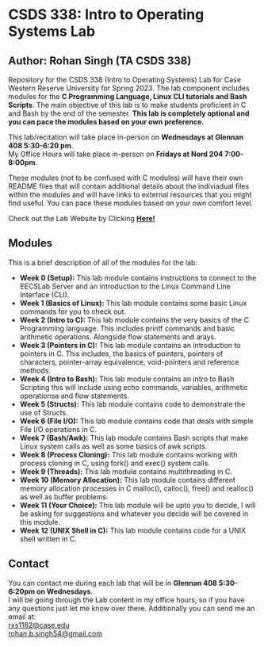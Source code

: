 # CSDS 338: Intro to Operating Systems Lab
## Author: Rohan Singh (TA CSDS 338)   

Repository for the CSDS 338 (Intro to Operating Systems) Lab for Case Western Reserve University for Spring 2023. The lab component includes modules for the **C Programming Language, Linux CLI tutorials and Bash Scripts**. The main objective of this lab is to make students proficient in C and Bash by the end of the semester. **This lab is completely optional and you can pace the modules based on your own preference.**   

This lab/recitation will take place in-person on **Wednesdays at Glennan 408 5:30-6:20 pm**.    
My Office Hours will take place in-person on **Fridays at Nord 204 7:00-8:00pm**.

These modules (not to be confused with C modules) will have their own README files that will contain additional details about the indiviadual files within the modules and will have links to external resources that you might find useful. You can pace these modules based on your own comfort level.   

Check out the Lab Website by Clicking **<a href = "https://www.jocularglint54.com/CSDS338Lab">Here!</a>**

## Modules  
This is a brief description of all of the modules for the lab:
  - **Week 0 (Setup):** This lab module contains instructions to connect to the EECSLab Server and an introduction to the Linux Command Line Interface (CLI).  
  - **Week 1 (Basics of Linux):** This lab module contains some basic Linux commands for you to check out.  
  - **Week 2 (Intro to C):** This lab module contains the very basics of the C Programming language. This includes printf commands and basic arithmetic operations. Alongside flow statements and arays.    
  - **Week 3 (Pointers in C):** This lab module contains an introduction to pointers in C. This includes, the basics of pointers, pointers of characters, pointer-array equivalence, void-pointers and reference methods.     
  - **Week 4 (Intro to Bash):** This lab module contains an intro to Bash Scripting this will include using echo commands, variables, arithmetic operationsa and flow statements.  
  - **Week 5 (Structs):** This lab module contains code to demonstrate the use of Structs.      
  - **Week 6 (File I/O):** This lab module contains code that deals with simple File I/O operations in C.  
  - **Week 7 (Bash/Awk):** This lab module contains Bash scripts that make Linux system calls as well as some basics of awk scripts.  
  - **Week 8 (Process Cloning):** This lab module contains working with process cloning in C, using fork() and exec() system calls.  
  - **Week 9 (Threads):** This lab module contains multithreading in C.    
  - **Week 10 (Memory Allocation):** This lab module contains different memory allocation processes in C malloc(), calloc(), free() and realloc() as well as buffer problems.   
  - **Week 11 (Your Choice):** This lab module will be upto you to decide, I will be asking for suggestions and whatever you decide will be covered in this module.  
  - **Week 12 (UNIX Shell in C):** This lab module contains code for a UNIX shell written in C.  
  
 
## Contact
You can contact me during each lab that will be in **Glennan 408 5:30-6:20pm on Wednesdays**.  
I will be going through the Lab content in my office hours, so if you have any questions just let me know over there. Additionally you can send me an email at:  
rxs1182@case.edu  
rohan.b.singh54@gmail.com  
